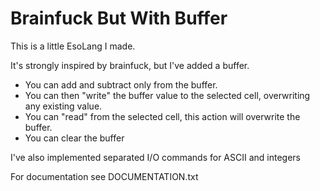 # Brainfuck But With Buffer

This is a little EsoLang I made.

It's strongly inspired by brainfuck, but I've added a buffer.
- You can add and subtract only from the buffer.
- You can then "write" the buffer value to the selected cell, overwriting any existing value.
- You can "read" from the selected cell, this action will overwrite the buffer.
- You can clear the buffer

I've also implemented separated I/O commands for ASCII and integers

For documentation see DOCUMENTATION.txt
